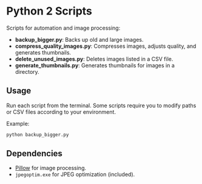 # Python 2 Scripts

Scripts for automation and image processing:

- **backup_bigger.py**: Backs up old and large images.
- **compress_quality_images.py**: Compresses images, adjusts quality, and generates thumbnails.
- **delete_unused_images.py**: Deletes images listed in a CSV file.
- **generate_thumbnails.py**: Generates thumbnails for images in a directory.

## Usage

Run each script from the terminal. Some scripts require you to modify paths or CSV files according to your environment.

Example:
```bash
python backup_bigger.py
```

## Dependencies

- [Pillow](https://pillow.readthedocs.io/) for image processing.
- `jpegoptim.exe` for JPEG optimization (included).
